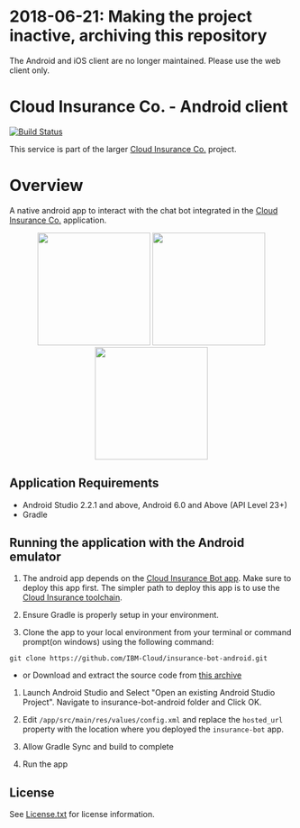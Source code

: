 # 2018-06-21: Making the project inactive, archiving this repository
The Android and iOS client are no longer maintained. Please use the web client only.

# Cloud Insurance Co. - Android client

[![Build Status](https://travis-ci.org/IBM-Cloud/insurance-bot-android.svg?branch=master)](https://travis-ci.org/IBM-Cloud/insurance-bot-android)

This service is part of the larger [Cloud Insurance Co.](https://github.com/IBM-Cloud/cloudco-insurance) project.

# Overview

A native android app to interact with the chat bot integrated in the [Cloud Insurance Co.](https://github.com/IBM-Cloud/cloudco-insurance) application.

<p align="center"><img src="images/login.png" width="200"/>
<img src="images/home.png" width="200"/>
<img src="images/chat.png" width="200"/>
</p>


## Application Requirements

* Android Studio 2.2.1 and above, Android 6.0 and Above (API Level 23+)
* Gradle

## Running the application with the Android emulator

1. The android app depends on the [Cloud Insurance Bot app](https://github.com/IBM-Cloud/insurance-bot). Make sure to deploy this app first. The simpler path to deploy this app is to use the [Cloud Insurance toolchain](https://github.com/IBM-Cloud/insurance-toolchain).

1. Ensure Gradle is properly setup in your environment.

1. Clone the app to your local environment from your terminal or command prompt(on windows) using the following command:

  ```
  git clone https://github.com/IBM-Cloud/insurance-bot-android.git
  ```

  * or Download and extract the source code from [this archive](https://github.com/IBM-Cloud/insurance-bot-android/archive/master.zip)

1. Launch Android Studio and Select "Open an existing Android Studio Project". Navigate to insurance-bot-android folder and Click OK.

1. Edit `/app/src/main/res/values/config.xml` and replace the `hosted_url` property with the location where you deployed the `insurance-bot` app.

1. Allow Gradle Sync and build to complete

1. Run the app

## License

See [License.txt](License.txt) for license information.
